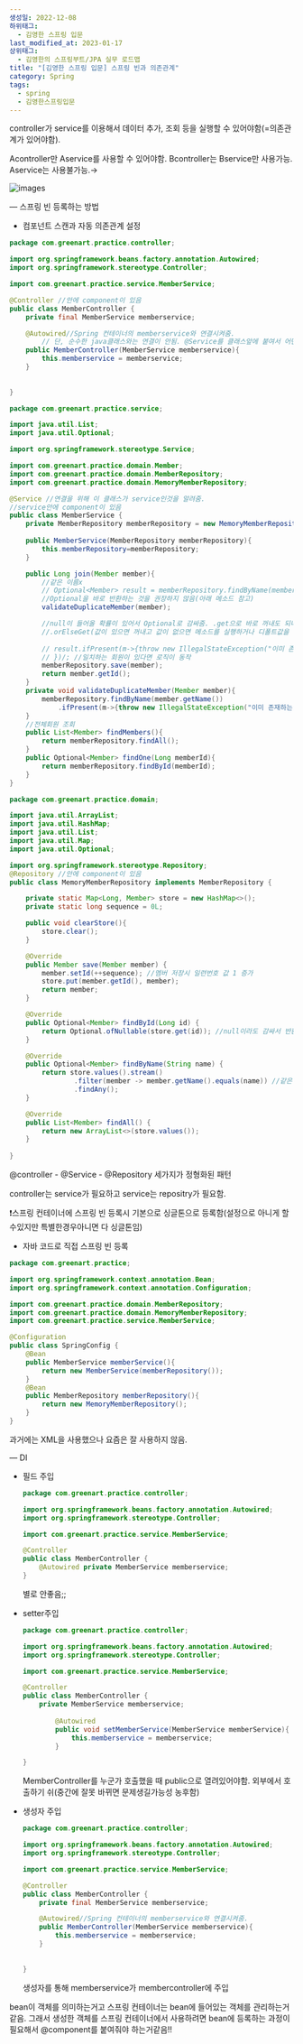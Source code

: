 ```yaml
---
생성일: 2022-12-08
하위태그:
  - 김영한 스프링 입문
last_modified_at: 2023-01-17
상위태그:
  - 김영한의 스프링부트/JPA 실무 로드맵
title: "[김영한 스프링 입문] 스프링 빈과 의존관계"
category: Spring
tags:
  - spring
  - 김영한스프링입문
---
```

controller가 service를 이용해서 데이터 추가, 조회 등을 실행할 수 있어야함(=의존관계가 있어야함).

Acontroller만 Aservice를 사용할 수 있어야함. Bcontroller는 Bservice만 사용가능. Aservice는 사용불가능.→

![images](/assets/images/김영한스프링입문/IMG-20240908180946.png)

— 스프링 빈 등록하는 방법

- 컴포넌트 스캔과 자동 의존관계 설정

```java
package com.greenart.practice.controller;

import org.springframework.beans.factory.annotation.Autowired;
import org.springframework.stereotype.Controller;

import com.greenart.practice.service.MemberService;

@Controller //안에 component이 있음
public class MemberController {
    private final MemberService memberservice;

    @Autowired//Spring 컨테이너의 memberservice와 연결시켜줌.
		// 단, 순수한 java클래스와는 연결이 안됨. @Service를 클래스앞에 붙여서 어떤 클래스인지 지정먼저 해줘야
    public MemberController(MemberService memberservice){
        this.memberservice = memberservice;
    }
    
    
}
```

```java
package com.greenart.practice.service;

import java.util.List;
import java.util.Optional;

import org.springframework.stereotype.Service;

import com.greenart.practice.domain.Member;
import com.greenart.practice.domain.MemberRepository;
import com.greenart.practice.domain.MemoryMemberRepository;

@Service //연결을 위해 이 클래스가 service인것을 알려줌.
//service안에 component이 있음
public class MemberService {
    private MemberRepository memberRepository = new MemoryMemberRepository();
    
    public MemberService(MemberRepository memberRepository){
        this.memberRepository=memberRepository;
    }

    public Long join(Member member){
        //같은 이름x
        // Optional<Member> result = memberRepository.findByName(member.getName()); 
        //Optional을 바로 반환하는 것을 권장하지 않음(아래 메소드 참고)        
        validateDuplicateMember(member);

        //null이 들어올 확률이 있어서 Optional로 감싸줌. .get으로 바로 꺼내도 되나 권장하지 않음
        //.orElseGet(값이 있으면 꺼내고 값이 없으면 메소드를 실행하거나 디폴트값을 꺼냄)을 써도됨. 
        
        // result.ifPresent(m->{throw new IllegalStateException("이미 존재하는 회원입니다."); // - 위에써서 주석처리함
        // })/; //일치하는 회원이 있다면 로직이 동작
        memberRepository.save(member);
        return member.getId();
    }
    private void validateDuplicateMember(Member member){
        memberRepository.findByName(member.getName())
            .ifPresent(m->{throw new IllegalStateException("이미 존재하는 회원");});           
    }
    //전체회원 조회
    public List<Member> findMembers(){
        return memberRepository.findAll();
    }
    public Optional<Member> findOne(Long memberId){
        return memberRepository.findById(memberId);
    }
}
```

```java
package com.greenart.practice.domain;

import java.util.ArrayList;
import java.util.HashMap;
import java.util.List;
import java.util.Map;
import java.util.Optional;

import org.springframework.stereotype.Repository;
@Repository //안에 component이 있음
public class MemoryMemberRepository implements MemberRepository {

    private static Map<Long, Member> store = new HashMap<>();
    private static long sequence = 0L;

    public void clearStore(){
        store.clear();
    }

    @Override
    public Member save(Member member) {
        member.setId(++sequence); //멤버 저장시 일련번호 값 1 증가
        store.put(member.getId(), member);
        return member;
    }

    @Override
    public Optional<Member> findById(Long id) {
        return Optional.ofNullable(store.get(id)); //null이라도 감싸서 반환가능
    }

    @Override
    public Optional<Member> findByName(String name) {
        return store.values().stream()
                .filter(member -> member.getName().equals(name)) //같은 name을 가지고 있는 객체를 찾으면 반환. 없으면 null반환
                .findAny();
    }

    @Override
    public List<Member> findAll() {
        return new ArrayList<>(store.values());
    }
    
}
```

@controller - @Service - @Repository 세가지가 정형화된 패턴

controller는 service가 필요하고 service는 repositry가 필요함.

❗스프링 컨테이너에 스프링 빈 등록시 기본으로 싱글톤으로 등록함(설정으로 아니게 할수있지만 특별한경우아니면 다 싱글톤임)

- 자바 코드로 직접 스프링 빈 등록

```java
package com.greenart.practice;

import org.springframework.context.annotation.Bean;
import org.springframework.context.annotation.Configuration;

import com.greenart.practice.domain.MemberRepository;
import com.greenart.practice.domain.MemoryMemberRepository;
import com.greenart.practice.service.MemberService;

@Configuration
public class SpringConfig {
    @Bean
    public MemberService memberService(){
        return new MemberService(memberRepository());
    }
    @Bean
    public MemberRepository memberRepository(){
        return new MemoryMemberRepository();
    }
}
```

과거에는 XML을 사용했으나 요즘은 잘 사용하지 않음.

— DI

- 필드 주입
    
    ```java
    package com.greenart.practice.controller;
    
    import org.springframework.beans.factory.annotation.Autowired;
    import org.springframework.stereotype.Controller;
    
    import com.greenart.practice.service.MemberService;
    
    @Controller
    public class MemberController {
        @Autowired private MemberService memberservice; 
    }
    ```
    
    별로 안좋음;;
    
- setter주입
    
    ```java
    package com.greenart.practice.controller;
    
    import org.springframework.beans.factory.annotation.Autowired;
    import org.springframework.stereotype.Controller;
    
    import com.greenart.practice.service.MemberService;
    
    @Controller
    public class MemberController {
        private MemberService memberservice; 
    		
    		@Autowired
    		public void setMemberService(MemberService memberService){
    			this.memberservice = memberservice;
    		}
    
    }
    ```
    
    MemberController를 누군가 호출했을 때 public으로 열려있어야함. 외부에서 호출하기 쉬(중간에 잘못 바뀌면 문제생길가능성 농후함)
    
- 생성자 주입 
    
    ```java
    package com.greenart.practice.controller;
    
    import org.springframework.beans.factory.annotation.Autowired;
    import org.springframework.stereotype.Controller;
    
    import com.greenart.practice.service.MemberService;
    
    @Controller
    public class MemberController {
        private final MemberService memberservice;
    
        @Autowired//Spring 컨테이너의 memberservice와 연결시켜줌.
        public MemberController(MemberService memberservice){
            this.memberservice = memberservice;
        }
        
        
    }
    ```
    
    생성자를 통해 memberservice가 membercontroller에 주입
    


bean이 객체를 의미하는거고 스프링 컨테이너는 bean에 들어있는 객체를 관리하는거같음. 그래서 생성한 객체를 스프링 컨테이너에서 사용하려면 bean에 등록하는 과정이 필요해서 @component를 붙여줘야 하는거같음!!